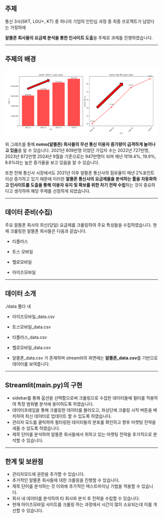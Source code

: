 ## 주제
통신 3사(SKT, LGU+, KT) 중 하나의 기업의 인턴십 과정 중 최종 프로젝트가 남았다는 가정하에

**알뜰폰 회사들의 요금제 분석을 통한 인사이트 도출**을 주제로 과제를 진행하였습니다.

---
  

## 주제의 배경

![nvmo 증가 그래프](https://github.com/bhw119/-/blob/main/image/nvmo%EC%A6%9D%EA%B0%80.png?raw=true)

위 그래프를 통해 **nvmo(알뜰폰) 회사들의 무선 통신 이용자 증가량이 급격하게 늘어나고 있음**을 알 수 있습니다. 2021년 609만명 이었던 가입자 수는 2022년 727만명, 2023년 872만명 2024년 9월을 기준으로는 947만명이 되며 매년 약19.4%, 19.9%, 8.6%라는 높은 증가율을 보고 있음을 알 수 있습니다.

또한 전체 통신사 시장에서도 2021년 이후 알뜰폰 통신사의 점유율이 매년 2%포인트 이상 증가하고 있기 때문에 이러한 **알뜰폰 통신사의 요금제들을 분석하는 툴을 자동화하고 인사이트를 도출을 통해 이용자 유지 및 확보를 위한 차기 전략 수립**하는 것이 중요하다고 생각하여 해당 주제를 선정하게 되었습니다.  

---

## 데이터 준비(수집)

  

주요 알뜰폰 회사의 최신(당일) 요금제를 크롤링하여 주요 특성들을 수집하였습니다. 현재 크롤링한 알뜰폰 회사들은 다음과 같습니다.

  

- 티플러스

- 토스 모바일

- 헬로모바일

- 아이즈모바일

---  

## 데이터 소개

  

./data 폴더 내

  

- 아이즈모바일_data.csv

- 토스모바일_data.csv

- 티플러스_data.csv

- 헬로모바일_data.csv

- 알뜰폰_data.csv 가 존재하며 streamlit의 화면에는 **알뜰폰_data.csv**를 기반으로 데이터를 보여줍니다.

---  

## Streamlit(main.py)의 구현
- sidebar를 통해 옵션을 선택함으로써 크롤링으로 수집한 데이터들에 필터를 적용하여 특정 범위별 분석에 용이하도록 하였습니다.
- 데이터프레임을 통해 크롤링한 데이터를 불러오고, 좌상단에 크롤링 시작 버튼을 배치하여 최신 데이터로 업데이트 할 수 있도록 하였습니다.
- 관리자 모드를 클릭하여 필터링된 데이터들의 분포를 확인하고 향후 마켓팅 전략을 세울 수 있도록 하였습니다.
- 제목 단어를 분석하여 알뜰폰 회사들에서 취하고 있는 마켓팅 전략을 추가적으로 분석할 수 있습니다. 

---

## 한계 및 보완점
- 관리자모드에 권한을 추가할 수 있습니다.
- 추가적인 알뜰폰 회사들에 대한 크롤링을 진행할 수 있습니다.
- 제목 단어를 분석하는 것 이외에 추가적인 텍스트마이닝 기법을 적용할 수 있습니다.
- 회사 내 데이터를 분석하여 타 회사와 분석 후 전략을 수립할 수 있습니다.
- 현재 아이즈모바일 사이트를 크롤링 하는 과정에서 시간이 많이 소요되는데 이를 개선할 수 있습니다.
